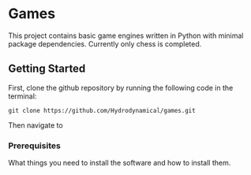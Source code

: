 # Games

This project contains basic game engines written in Python with minimal package dependencies. Currently only chess is completed. 

## Getting Started

First, clone the github repository by running the following code in the terminal:

`git clone https://github.com/Hydrodynamical/games.git`

Then navigate to 
### Prerequisites

What things you need to install the software and how to install them.

